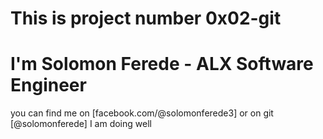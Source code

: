 # This is project number **0x02-git**
# I'm Solomon Ferede  - ALX Software Engineer
you can find me on [facebook.com/@solomonferede3]
or on git [@solomonferede]
I am doing well

